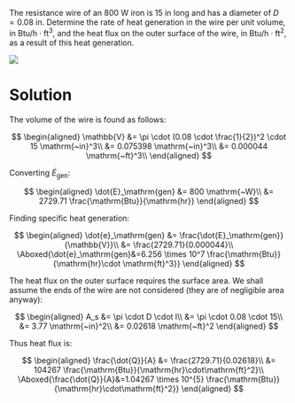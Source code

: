 The resistance wire of an $800 \mathrm{~W}$ iron is $15 \mathrm{~in}$
long and has a diameter of $D=0.08 \mathrm{~in}$. Determine the rate of
heat generation in the wire per unit volume, in
$\mathrm{Btu} / \mathrm{h} \cdot \mathrm{ft}^{3}$, and the heat flux on
the outer surface of the wire, in
$\mathrm{Btu} / \mathrm{h} \cdot \mathrm{ft}^{2},$ as a result of this
heat generation.

![](!imgdir/777fa18383aeee89ad168a508012bc67c9d7743f.png)

# Solution

The volume of the wire is found as follows:

$$
\begin{aligned}
\mathbb{V} &= \pi \cdot (0.08 \cdot \frac{1}{2})^2 \cdot 15 \mathrm{~in}^3\\
&= 0.075398 \mathrm{~in}^3\\
&= 0.000044 \mathrm{~ft}^3\\
\end{aligned}
$$

Converting $\dot{E}_\mathrm{gen}$:

$$
\begin{aligned}
\dot{E}_\mathrm{gen} &= 800 \mathrm{~W}\\
&= 2729.71 \frac{\mathrm{Btu}}{\mathrm{hr}}
\end{aligned}
$$

Finding specific heat generation:

$$
\begin{aligned}
\dot{e}_\mathrm{gen} &= \frac{\dot{E}_\mathrm{gen}}{\mathbb{V}}\\
&= \frac{2729.71}{0.000044}\\
\Aboxed{\dot{e}_\mathrm{gen}&=6.256 \times 10^7 \frac{\mathrm{Btu}}{\mathrm{hr}\cdot \mathrm{ft}^3}}
\end{aligned}
$$

The heat flux on the outer surface requires the surface area. We shall
assume the ends of the wire are not considered (they are of negligible
area anyway):

$$
\begin{aligned}
A_s &= \pi \cdot D \cdot l\\
&= \pi \cdot 0.08 \cdot 15\\
&= 3.77 \mathrm{~in}^2\\
&= 0.02618 \mathrm{~ft}^2
\end{aligned}
$$

Thus heat flux is:

$$
\begin{aligned}
\frac{\dot{Q}}{A} &= \frac{2729.71}{0.02618}\\
&= 104267 \frac{\mathrm{Btu}}{\mathrm{hr}\cdot\mathrm{ft}^2}\\
\Aboxed{\frac{\dot{Q}}{A}&=1.04267 \times 10^{5} \frac{\mathrm{Btu}}{\mathrm{hr}\cdot\mathrm{ft}^2}}
\end{aligned}
$$
